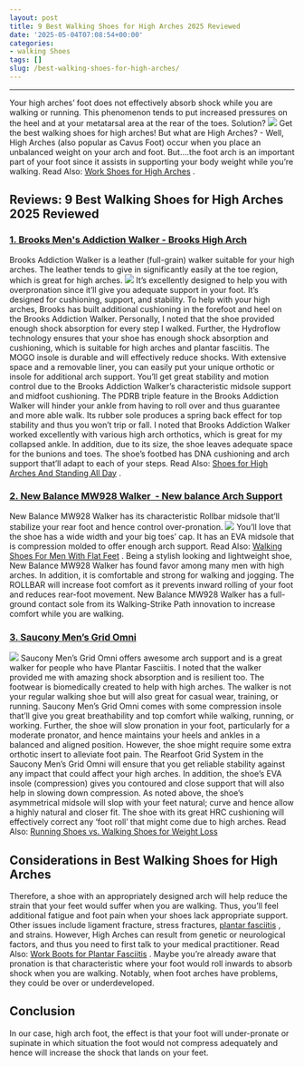 ```yaml
---
layout: post
title: 9 Best Walking Shoes for High Arches 2025 Reviewed
date: '2025-05-04T07:08:54+00:00'
categories:
- walking Shoes
tags: []
slug: /best-walking-shoes-for-high-arches/
---
```


****
Your high arches’ foot does not effectively absorb shock while you are walking or running. This phenomenon tends to put increased pressures on the heel and at your metatarsal area at the rear of the toes. Solution?
![](/assets/img/img/)
Get the best walking shoes for high arches! But what are High Arches? - Well, High Arches (also popular as Cavus Foot) occur when you place an unbalanced weight on your arch and foot.
But….the foot arch is an important part of your foot since it assists in supporting your body weight while you’re walking. Read Also:
[Work Shoes for High Arches](https://pestpolicy.com/best-work-shoes-for-high-arches/)
.
## Reviews: 9 Best Walking Shoes for High Arches 2025 Reviewed
### [1. Brooks Men's Addiction Walker - Brooks High Arch](https://www.amazon.com/dp/B0012HR2I8/?tag=p-policy-20)
Brooks Addiction Walker is a leather (full-grain) walker suitable for your high arches. The leather tends to give in significantly easily at the toe region, which is great for high arches.
[](https://www.amazon.com/dp/B0012HR2I8/?tag=p-policy-20)
[](https://www.amazon.com/dp/B01BF3WUP8/?tag=p-policy-20)
[](https://www.amazon.com/dp/B0177AVE9G/?tag=p-policy-20)
[](https://www.amazon.com/dp/B00MDVLOBS/?tag=p-policy-20)
[](https://www.amazon.com/dp/B00MV8MWEQ/?tag=p-policy-20)
![](/assets/img/e/ir)
It’s excellently designed to help you with overpronation since it’ll give you adequate support in your foot. It’s designed for cushioning, support, and stability.
To help with your high arches, Brooks has built additional cushioning in the forefoot and heel on the Brooks Addiction Walker. Personally, I noted that the shoe provided enough shock absorption for every step I walked.
Further, the Hydroflow technology ensures that your shoe has enough shock absorption and cushioning, which is suitable for high arches and plantar fasciitis. The MOGO insole is durable and will effectively reduce shocks.
With extensive space and a removable liner, you can easily put your unique orthotic or insole for additional arch support. You’ll get great stability and motion control due to the Brooks Addiction Walker’s characteristic midsole support and midfoot cushioning.
The PDRB triple feature in the Brooks Addiction Walker will hinder your ankle from having to roll over and thus guarantee and more able walk. Its rubber sole produces a spring back effect for top stability and thus you won’t trip or fall.
I noted that Brooks Addiction Walker worked excellently with various high arch orthotics, which is great for my collapsed ankle. In addition, due to its size, the shoe leaves adequate space for the bunions and toes.
The shoe’s footbed has DNA cushioning and arch support that’ll adapt to each of your steps. Read Also:
[Shoes for High Arches And Standing All Day](https://pestpolicy.com/best-shoes-for-high-arches-and-standing-all-day/)
.
### [2. New Balance MW928 Walker  - New balance Arch Support](https://www.amazon.com/dp/B01NB9K3XO/?tag=p-policy-20)
New Balance MW928 Walker has its characteristic Rollbar midsole that’ll stabilize your rear foot and hence control over-pronation.
[](https://www.amazon.com/dp/B01NB9K3XO/?tag=p-policy-20)
[](https://www.amazon.com/dp/B01BF3WUP8/?tag=p-policy-20)
[](https://www.amazon.com/dp/B0177AVE9G/?tag=p-policy-20)
[](https://www.amazon.com/dp/B00MDVLOBS/?tag=p-policy-20)
[](https://www.amazon.com/dp/B00MV8MWEQ/?tag=p-policy-20)
![](/assets/img/e/ir)
You’ll love that the shoe has a wide width and your big toes’ cap. It has an EVA midsole that is compression molded to offer enough arch support. Read Also:
[Walking Shoes For Men With Flat Feet](https://pestpolicy.com/best-walking-shoes-for-men-with-flat-feet/)
.
Being a stylish looking and lightweight shoe, New Balance MW928 Walker has found favor among many men with high arches. In addition, it is comfortable and strong for walking and jogging.
The ROLLBAR will increase foot comfort as it prevents inward rolling of your foot and reduces rear-foot movement. New Balance MW928 Walker has a full-ground contact sole from its Walking-Strike Path innovation to increase comfort while you are walking.
### [3. Saucony Men’s Grid Omni](https://www.amazon.com/dp/B000I4SA0A/?tag=p-policy-20)
![](/assets/img/e/ir)
Saucony Men’s Grid Omni offers awesome arch support and is a great walker for people who have Plantar Fasciitis.
[](https://www.amazon.com/dp/B000I4SA0A/?tag=p-policy-20)
[](https://www.amazon.com/dp/B01BF3WUP8/?tag=p-policy-20)
[](https://www.amazon.com/dp/B0177AVE9G/?tag=p-policy-20)
[](https://www.amazon.com/dp/B00MDVLOBS/?tag=p-policy-20)
[](https://www.amazon.com/dp/B00MV8MWEQ/?tag=p-policy-20)
I noted that the walker provided me with amazing shock absorption and is resilient too. The footwear is biomedically created to help with high arches.
The walker is not your regular walking shoe but will also great for casual wear, training, or running. Saucony Men’s Grid Omni comes with some compression insole that’ll give you great breathability and top comfort while walking, running, or working.
Further, the shoe will slow pronation in your foot, particularly for a moderate pronator, and hence maintains your heels and ankles in a balanced and aligned position. However, the shoe might require some extra orthotic insert to alleviate foot pain.
The Rearfoot Grid System in the Saucony Men’s Grid Omni will ensure that you get reliable stability against any impact that could affect your high arches. In addition, the shoe’s EVA insole (compression) gives you contoured and close support that will also help in slowing down compression.
As noted above, the shoe’s asymmetrical midsole will slop with your feet natural; curve and hence allow a highly natural and closer fit. The shoe with its great HRC cushioning will effectively correct any ‘foot roll’ that might come due to high arches.
Read Also:
[Running Shoes vs. Walking Shoes for Weight Loss](https://pestpolicy.com/running-shoes-vs-walking-shoes-for-weight-loss/)
## Considerations in Best Walking Shoes for High Arches
Therefore, a shoe with an appropriately designed arch will help reduce the strain that your feet would suffer when you are walking.
Thus, you’ll feel additional fatigue and foot pain when your shoes lack appropriate support. Other issues include ligament fracture, stress fractures,
[plantar fasciitis](https://pestpolicy.com/best-work-boots-for-plantar-fasciitis/)
, and strains.
However, High Arches can result from genetic or neurological factors, and thus you need to first talk to your medical practitioner. Read Also:
[Work Boots for Plantar Fasciitis](https://pestpolicy.com/best-work-boots-for-plantar-fasciitis/)
.
Maybe you’re already aware that pronation is that characteristic where your foot would roll inwards to absorb shock when you are walking. Notably, when foot arches have problems, they could be over or underdeveloped.
## Conclusion
In our case, high arch foot, the effect is that your foot will under-pronate or supinate in which situation the foot would not compress adequately and hence will increase the shock that lands on your feet.

